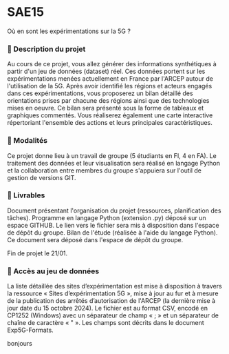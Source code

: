 # SAE15
Où en sont les expérimentations sur la 5G ?


### 📁 Description du projet

Au cours de ce projet, vous allez générer des informations synthétiques à partir d'un jeu de données (dataset) réel. Ces données portent sur les expérimentations menées actuellement en France par l'ARCEP autour de l'utilisation de la 5G.
Après avoir identifié les régions et acteurs engagés dans ces expérimentations, vous proposerez un bilan détaillé des orientations prises par chacune des régions ainsi que des technologies mises en oeuvre. Ce bilan sera présenté sous la forme de tableaux et graphiques commentés.
Vous réaliserez également une carte interactive répertoriant l'ensemble des actions et leurs principales caractéristiques.


### 📁 Modalités

Ce projet donne lieu à un travail de groupe (5 étudiants en FI, 4 en FA).
Le traitement des données et leur visualisation sera réalisé en langage Python et la collaboration entre membres du groupe s'appuiera sur l'outil de gestion de versions GIT.


### 📁 Livrables

Document présentant l'organisation du projet (ressources, planification des tâches).
Programme en langage Python (extension .py) déposé sur un espace GITHUB. Le lien vers le fichier sera mis à disposition dans l'espace de dépôt du groupe.
Bilan de l'étude (réalisée à l'aide du langage Python). Ce document sera déposé dans l'espace de dépôt du groupe.

Fin de projet le 21/01.


### 📁 Accès au jeu de données

La liste détaillée des sites d’expérimentation est mise à disposition à travers la ressource « Sites d’expérimentation 5G », mise à jour au fur et à mesure de la publication des arrêtés d’autorisation de l'ARCEP (la dernière mise à jour date du 15 octobre 2024). Le fichier est au format CSV, encodé en CP1252 (Windows) avec un séparateur de champ « ; » et un séparateur de chaîne de caractère « " ». Les champs sont décrits dans le document Exp5G-Formats.


bonjours